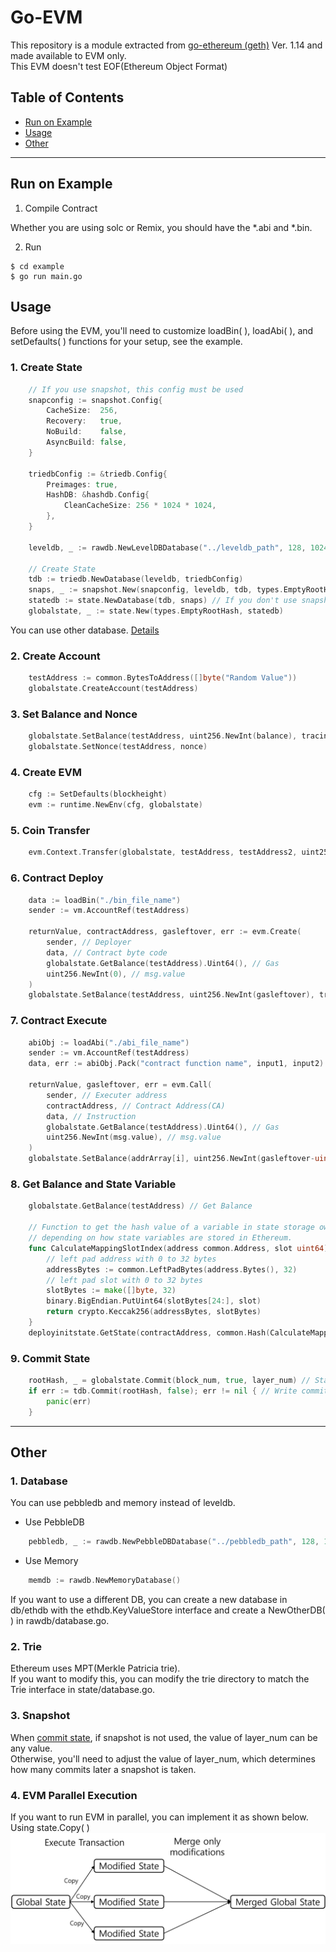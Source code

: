 # Go-EVM

This repository is a module extracted from [go-ethereum (geth)](https://geth.ethereum.org/) Ver. 1.14 and made available to EVM only.  
This EVM doesn't test EOF(Ethereum Object Format)

## Table of Contents
- [Run on Example](#run-on-example)
- [Usage](#usage)
- [Other](#other)

---

## Run on Example

1. Compile Contract  
  
Whether you are using solc or Remix, you should have the *.abi and *.bin.

2. Run
```
$ cd example
$ go run main.go
```

## Usage

Before using the EVM, you'll need to customize loadBin( ), loadAbi( ), and setDefaults( ) functions for your setup, see the example.

### 1. Create State
```go
	// If you use snapshot, this config must be used
	snapconfig := snapshot.Config{
		CacheSize:  256,
		Recovery:   true,
		NoBuild:    false,
		AsyncBuild: false,
	}

	triedbConfig := &triedb.Config{
		Preimages: true,
		HashDB: &hashdb.Config{
			CleanCacheSize: 256 * 1024 * 1024,
		},
	}

	leveldb, _ := rawdb.NewLevelDBDatabase("../leveldb_path", 128, 1024, "", false)

	// Create State
	tdb := triedb.NewDatabase(leveldb, triedbConfig)
	snaps, _ := snapshot.New(snapconfig, leveldb, tdb, types.EmptyRootHash)
	statedb := state.NewDatabase(tdb, snaps) // If you don't use snapshot, snaps is null
	globalstate, _ := state.New(types.EmptyRootHash, statedb)
```

You can use other database. [Details](#1-database)

### 2. Create Account
```go
    testAddress := common.BytesToAddress([]byte("Random Value"))
    globalstate.CreateAccount(testAddress)
```

### 3. Set Balance and Nonce
```go
    globalstate.SetBalance(testAddress, uint256.NewInt(balance), tracing.BalanceChangeUnspecified)
    globalstate.SetNonce(testAddress, nonce)
```

### 4. Create EVM
```go
    cfg := SetDefaults(blockheight)
    evm := runtime.NewEnv(cfg, globalstate)
```

### 5. Coin Transfer
```go
    evm.Context.Transfer(globalstate, testAddress, testAddress2, uint256.NewInt(transfer_amount))
```

### 6. Contract Deploy
```go
    data := loadBin("./bin_file_name")
    sender := vm.AccountRef(testAddress)

	returnValue, contractAddress, gasleftover, err := evm.Create(
		sender, // Deployer
		data, // Contract byte code
		globalstate.GetBalance(testAddress).Uint64(), // Gas
		uint256.NewInt(0), // msg.value
	)
    globalstate.SetBalance(testAddress, uint256.NewInt(gasleftover), tracing.BalanceChangeUnspecified) // Remaining balance after spending gas
```

### 7. Contract Execute
```go
    abiObj := loadAbi("./abi_file_name")
    sender := vm.AccountRef(testAddress)
    data, err := abiObj.Pack("contract function name", input1, input2)

    returnValue, gasleftover, err = evm.Call(
        sender, // Executer address
        contractAddress, // Contract Address(CA)
        data, // Instruction
        globalstate.GetBalance(testAddress).Uint64(), // Gas
        uint256.NewInt(msg.value), // msg.value
    )
    globalstate.SetBalance(addrArray[i], uint256.NewInt(gasleftover-uint64(msg.value)), tracing.BalanceChangeUnspecified) // Remaining balance after spending gas

```

### 8. Get Balance and State Variable
```go
    globalstate.GetBalance(testAddress) // Get Balance

    // Function to get the hash value of a variable in state storage owned by a contract, 
    // depending on how state variables are stored in Ethereum.
    func CalculateMappingSlotIndex(address common.Address, slot uint64) []byte {
        // left pad address with 0 to 32 bytes
        addressBytes := common.LeftPadBytes(address.Bytes(), 32)
        // left pad slot with 0 to 32 bytes
        slotBytes := make([]byte, 32)
        binary.BigEndian.PutUint64(slotBytes[24:], slot)
        return crypto.Keccak256(addressBytes, slotBytes)
    }
    deployinitstate.GetState(contractAddress, common.Hash(CalculateMappingSlotIndex(testAddress, slot_num))) // Get State
```

### 9. Commit State
```go
	rootHash, _ = globalstate.Commit(block_num, true, layer_num) // State Commit
	if err := tdb.Commit(rootHash, false); err != nil { // Write committed state to disk
		panic(err)
	}
```

---

## Other

### 1. Database  
You can use pebbledb and memory instead of leveldb.

- Use PebbleDB
```go
    pebbledb, _ := rawdb.NewPebbleDBDatabase("../pebbledb_path", 128, 1024, "", false)
```
- Use Memory
```go
    memdb := rawdb.NewMemoryDatabase()
```
If you want to use a different DB, you can create a new database in db/ethdb with the ethdb.KeyValueStore interface and create a NewOtherDB( ) in rawdb/database.go.

### 2. Trie  
Ethereum uses MPT(Merkle Patricia trie).  
If you want to modify this, you can modify the trie directory to match the Trie interface in state/database.go.

### 3. Snapshot  
When [commit state](#9-commit-state), if snapshot is not used, the value of layer_num can be any value.  
Otherwise, you'll need to adjust the value of layer_num, which determines how many commits later a snapshot is taken.

### 4. EVM Parallel Execution  
If you want to run EVM in parallel, you can implement it as shown below. Using state.Copy( )  
![](./example/transaction_parallel_execution.png)